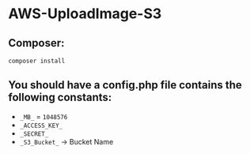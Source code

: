 # AWS-UploadImage-S3


## Composer: 
  
  `composer install`

## You should have a config.php file contains the following constants:
 
 - `_MB_` = `1048576`
 - `_ACCESS_KEY_`
 - `_SECRET_`
 - `_S3_Bucket_`  -> Bucket Name
